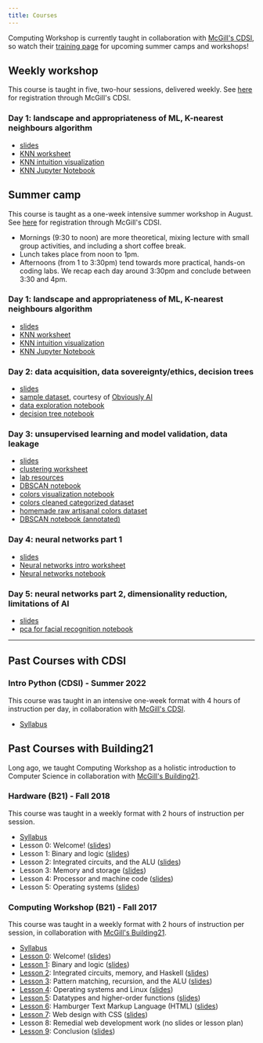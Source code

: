 ```yaml
---
title: Courses
---
```


Computing Workshop is currently taught in collaboration with [McGill's
CDSI][cdsi], so watch their [training page](https://www.mcgill.ca/cdsi/training)
for upcoming summer camps and workshops!

## Weekly workshop

This course is taught in five, two-hour sessions, delivered weekly.
See [here](https://www.mcgill.ca/cdsi/training/workshops) for registration through McGill's CDSI.

### Day 1: landscape and appropriateness of ML, K-nearest neighbours algorithm

- [slides][workshop-ml-1-slides]
- [KNN worksheet][workshop-ml-1-knn-worksheet]
- [KNN intuition visualization][knn-viz]
- [KNN Jupyter Notebook][workshop-ml-1-knn-notebook]

[workshop-ml-1-knn-worksheet]: /lessons/weekly-workshop/ml-1/knn-ws.pdf
[workshop-ml-1-knn-notebook]: /lessons/weekly-workshop/ml-1/knn.ipynb
[workshop-ml-1-slides]: https://docs.google.com/presentation/d/1Btgl_hL5unhLp2ltYn0PLuN_j1mvhvlB-nwDq6KrdhA/edit?usp=sharing

## Summer camp

This course is taught as a one-week intensive summer workshop in August.
See [here](https://www.mcgill.ca/cdsi/training/summer-camps/ml-pyt-summer-camp) for registration
through McGill's CDSI.

* Mornings (9:30 to noon) are more theoretical, mixing lecture with small group activities,
  and including a short coffee break.
* Lunch takes place from noon to 1pm.
* Afternoons (from 1 to 3:30pm) tend towards more practical, hands-on coding labs.
  We recap each day around 3:30pm and conclude between 3:30 and 4pm.

### Day 1: landscape and appropriateness of ML, K-nearest neighbours algorithm

- [slides][summercamp-ml-1-slides]
- [KNN worksheet][summercamp-ml-1-knn-worksheet]
- [KNN intuition visualization][knn-viz]
- [KNN Jupyter Notebook][summercamp-ml-1-knn-notebook]

[summercamp-ml-1-knn-worksheet]: /lessons/W19/knn-ws/writeup.pdf
[summercamp-ml-1-knn-notebook]: /lessons/summer-camp/ml-1/knn.ipynb
[summercamp-ml-1-slides]: https://docs.google.com/presentation/d/1HPX_dDdq_tMKsSaqjmvoTqh4r4DxmODASyIzSlKiaOU/edit?usp=drive_link

### Day 2: data acquisition, data sovereignty/ethics, decision trees

- [slides][summercamp-ml-2-slides]
- [sample dataset][obvs-ai-sample-dataset], courtesy of [Obviously AI][obvs-ai]
- [data exploration notebook][summercamp-ml-2-data-notebook]
  <!-- **and** [solution][summercamp-ml-2-data-notebook-annotated] -->
- [decision tree notebook][summercamp-ml-2-dt-notebook]

[summercamp-ml-2-slides]: https://docs.google.com/presentation/d/1FJwdCfXMwtBRp-3P6YnMg2X5WXXWYmLhU_-b8199FDg/edit?usp=drive_link
[summercamp-ml-2-data-notebook]: /lessons/summer-camp/ml-2/data-exploration.ipynb
[summercamp-ml-2-data-notebook-annotated]: /lessons/summer-camp/ml-2/data-exploration-annotated.ipynb
[summercamp-ml-2-dt-notebook]: /lessons/summer-camp/ml-2/dt-student.ipynb

### Day 3: unsupervised learning and model validation, data leakage

- [slides][summercamp-ml-3-slides]
- [clustering worksheet][summercamp-ml-3-clustering]
- [lab resources](/lab.html)
- [DBSCAN notebook][summercamp-ml-3-dbscan]
- [colors visualization notebook][summercamp-ml-3-colors-viz]
- [colors cleaned categorized dataset](https://files.jerrington.me/colors-cleaned-categorized.csv)
- [homemade raw artisanal colors dataset](https://files.jerrington.me/colors.zip)
- [DBSCAN notebook (annotated)][summercamp-ml-3-dbscan-annotated]

[summercamp-ml-3-slides]: https://docs.google.com/presentation/d/1XX91RAjzDHdGk5pNOl_8sxc7d1JE0CnjBUDAfIfCX1Q/edit?usp=drive_link
[summercamp-ml-3-dbscan]: /lessons/summer-camp/ml-3/dbscan.ipynb
[summercamp-ml-3-clustering]: /lessons/summer-camp/ml-3/kmeans.pdf
[summercamp-ml-3-colors-viz]: /lessons/summer-camp/ml-3/colors-visualization-clustering.ipynb
[summercamp-ml-3-dbscan-annotated]: /lessons/summer-camp/ml-3/dbscan-annotated.ipynb

### Day 4: neural networks part 1

- [slides][summercamp-ml-4-slides]
- [Neural networks intro worksheet][summercamp-ml-4-nn-worksheet]
- [Neural networks notebook][summercamp-ml-4-notebook]

[summercamp-ml-4-slides]: https://docs.google.com/presentation/d/1t-wC-AFdgYO_NQkr7kXyuUfc3eLTXe8WoRTndhL0azQ/edit?usp=drive_link
[summercamp-ml-4-notebook]: /lessons/summer-camp/ml-4/nn.ipynb
[summercamp-ml-4-nn-worksheet]: /lessons/summer-camp/ml-4/nn-intro-ws.pdf

### Day 5: neural networks part 2, dimensionality reduction, limitations of AI

- [slides][summercamp-ml-5-slides]
- [pca for facial recognition notebook][summercamp-ml-5-knn-pca-faces]

[summercamp-ml-5-slides]: https://docs.google.com/presentation/d/1toeio1vDHTO1nNIwsRYEBZIKBC7pqt1l8YxwxzgeErY/edit?usp=drive_link
[summercamp-ml-5-knn-pca-faces]: /lessons/summer-camp/ml-5/knn-pca.ipynb

<!--
## Weekly series

This course is taught as a series of five, two-hour workshops, weekly.
See [here](https://www.mcgill.ca/cdsi/training/workshops) for registration through McGill's CDSI.
The weekly series is essentially a condensed form of the summer camp, focusing (a bit) more on
direct instruction vs student-centered exploration and lab-time.

### Day 1: landscape and appropriateness of ML, K-nearest neighbours algorithm

- [slides][f24-ml-1-slides]
- [KNN Jupyter Notebook][f24-ml-1-knn-notebook]
- [KNN intuition visualization][knn-viz]

[f24-ml-1-knn-notebook]: /lessons/F24/ml-1/knn.ipynb
[f24-ml-1-slides]: https://docs.google.com/presentation/d/1GYcDmSJ6RLc0_BFtfUJoNZ7181qg2211m1nVplJyi38/edit?usp=sharing

### Day 2: data acquisition, data sovereignty/ethics, decision trees

- [slides][f24-ml-2-slides]
- [sample dataset][obvs-ai-sample-dataset], courtesy of [Obviously AI][obvs-ai]
- [data exploration notebook][f24-ml-2-data-notebook]
  **and** [solution][f24-ml-1-data-notebook-annotated]
- [decision tree notebook][f24-ml-2-dt-notebook]

[f24-ml-2-slides]: https://docs.google.com/presentation/d/1io0Yk06toXiaKWOAr2GUGZimjUqgy-aborurLjFh-PM/edit?usp=sharing
[f24-ml-2-data-notebook]: /lessons/F24/ml-2/data-exploration.ipynb
[f24-ml-2-data-notebook-annotated]: /lessons/F24/ml-2/data-exploration-annotated.ipynb
[f24-ml-2-dt-notebook]: /lessons/F24/ml-2/dt-student.ipynb

### Day 3: unsupervised learning and model validation, data leakage

- [slides][f24-ml-3-slides]
- [clustering worksheet][f24-ml-3-clustering]
- [lab resources](/lab.html)
- [DBSCAN notebook][f24-ml-3-dbscan]

[f24-ml-3-slides]: https://docs.google.com/presentation/d/1-PP-4gYCmDeWULsoq-NwJWfwTEEdOLvzZupQXy55J9Y/edit?usp=sharing
[f24-ml-3-dbscan]: /lessons/F24/ml-3/dbscan.ipynb
[f24-ml-3-clustering]: /lessons/F24/ml-3/kmeans.pdf
[f24-ml-3-dbscan-annotated]: /lessons/F24/ml-3/dbscan-annotated.ipynb

### Day 4: Neural networks part 1

- [slides][f24-ml-4-slides]
- [Neural networks notebook][f24-ml-4-notebook]

[f24-ml-4-slides]: https://docs.google.com/presentation/d/1Pwfni1YoI_CUnlx8M1Zu04bsJ8EImnJM93T3-_nUrdY/edit?usp=sharing
[f24-ml-4-notebook]: /lessons/F24/ml-4/nn.ipynb

### Day 5: neural networks part 2, dimensionality reduction, limitations of AI

Neural networks part 2, dimensionality reduction, and AI ethics
- [slides][f24-ml-5-slides]
- [pca for facial recognition notebook][f24-ml-5-knn-pca-faces]

[f24-ml-5-slides]: https://docs.google.com/presentation/d/1Ht3nvW5phWa7FhB4I6QGrCQtlGr0zfmz033D5vOOc44/edit?usp=sharing
[f24-ml-5-knn-pca-faces]: /lessons/F24/ml-5/knn-pca.ipynb

-->

---

## Past Courses with CDSI

### Intro Python (CDSI) - Summer 2022

This course was taught in an intensive one-week format with 4 hours of instruction per day, in
collaboration with [McGill's CDSI][cdsi].

* [Syllabus](lessons/S22-CDSI/syllabus/syllabus.pdf)

## Past Courses with Building21

Long ago, we taught Computing Workshop as a holistic introduction to Computer Science in
collaboration with [McGill's Building21][b21].

### Hardware (B21) - Fall 2018

This course was taught in a weekly format with 2 hours of instruction per session.

* [Syllabus](lessons/F18/hw-syllabus/hw-syllabus.pdf)
* Lesson 0:
  Welcome!
  ([slides](https://docs.google.com/presentation/d/1dfmHvNf-lHQFAkwUlQ92UpAjd7SjuiYi4xnjvChUStQ/edit?usp=sharing))
* Lesson 1:
  Binary and logic
  ([slides](https://docs.google.com/presentation/d/1E7vCu53vvqF00CHJlvQr_GBDaX4kGw33G6_KvxLBG-Y/edit?usp=sharing))
* Lesson 2:
  Integrated circuits, and the ALU
  ([slides](https://docs.google.com/presentation/d/1Wr165Sk7ABxGHdyIMybjO5VV4ZwEIqNUd7d7Pj2NMT4/edit?usp=sharing))
* Lesson 3:
  Memory and storage
  ([slides](https://docs.google.com/presentation/d/1-Y3xV8i5ZOQZRG5Bojbj4fAhGLlr7twlbJNGc-RIMGU/edit?usp=sharing))
* Lesson 4:
  Processor and machine code
  ([slides](https://docs.google.com/presentation/d/144ubTBMUBTgd4rN_nInLVQ-ofp20_tJRE_MkgXgyMrI/edit?usp=sharing))
* Lesson 5: Operating systems
  ([slides](https://docs.google.com/presentation/d/1hehTrS_bif7IcSZ5yxxYBHyq69-VKXZb0oxvZ5OAVkI/edit?usp=sharing))

### Computing Workshop (B21) - Fall 2017

This course was taught in a weekly format with 2 hours of instruction per session, in collaboration
with [McGill's Building21][b21].

* [Syllabus](/lessons/F17/syllabus/syllabus.pdf)
* [Lesson 0](/lessons/F17/0/plan/0-lp.pdf): Welcome! ([slides](/lessons/F17/0/slides.pdf))
* [Lesson 1](/lessons/F17/1/plan/1-lp.pdf): Binary and logic ([slides](/lessons/F17/1/slides.pdf))
* [Lesson 2](/lessons/F17/2/plan/2-lp.pdf): Integrated circuits, memory, and Haskell ([slides](/lessons/F17/2/slides.pdf))
* [Lesson 3](/lessons/F17/3/plan/3-lp.pdf): Pattern matching, recursion, and the ALU ([slides](/lessons/F17/3/slides.pdf))
* [Lesson 4](/lessons/F17/4/plan/4-lp.pdf): Operating systems and Linux ([slides](/lessons/F17/4/slides.pdf))
* [Lesson 5](/lessons/F17/5/plan/5-lp.pdf): Datatypes and higher-order functions ([slides](/lessons/F17/5/slides.pdf))
* [Lesson 6](/lessons/F17/6/plan/6-lp.pdf): Hamburger Text Markup Language (HTML) ([slides](/lessons/F17/6/slides.pdf))
* [Lesson 7](/lessons/F17/7/plan/7-lp.pdf): Web design with CSS ([slides](/lessons/F17/7/slides.pdf))
* Lesson 8: Remedial web development work (no slides or lesson plan)
* [Lesson 9](/lessons/F17/9/plan/9-lp.pdf): Conclusion ([slides](/lessons/F17/9/slides.pdf))

<!--

### Machine Learning (B21) - Winter 2019

This course was taught in a weekly format with 2 hours of instruction per session, in collaboration
with [McGill's Building21][b21].

* [Syllabus](lessons/W19/ml-syllabus/ml-syllabus.pdf)

* Lesson 0:
  Welcome!
  ([Types and values worksheet](/lessons/W19/ml-0/types-values-ws/types-values.pdf))
  ([slides](https://docs.google.com/presentation/d/1OeCWPHMiCmeqb4pNvjtBwCj8l-Sp_nD3nDZtQQasEn8/edit?usp=sharing))

* Lesson 1:
  _K_ nearest neighbours
  ([slides](https://docs.google.com/presentation/d/1abKR8gYCag979SVAb_cOKIlORxIOHbSiPmbarPNQsQQ/edit?usp=sharing))
  ([Types and values recap](/lessons/W19/ml-1/co-teaching-act/co-teach1.pdf))
  ([Data structures recap](/lessons/W19/ml-1/co-teaching-act/co-teach2.pdf))
  ([KNN worksheet](/lessons/W19/ml-1/knn-ws/writeup.pdf))
  ([KNN interactive web site](http://vision.stanford.edu/teaching/cs231n-demos/knn/))
  ([KNN Jupyter Notebook](/lessons/W19/ml-1/knn.ipynb))

* Lesson 2:
  Decision trees
  ([slides](https://docs.google.com/presentation/d/1QwolwdwSXFLinDE1L2AJzovx0ClOxEPFbdSpKpV7EZQ/edit?usp=sharing))
  ([Decision trees notebook](/lessons/W19/ml-2/dt.ipynb))
  ([Decision tree visualization](/lessons/W19/ml-2/graphviz/tree.pdf))

* Lesson 3:
  Neural networks
  ([slides](https://docs.google.com/presentation/d/1IBIppvrsLAwGo2z-5Hs51TgCHdCa5lowqvv-v8fWs0A/edit?usp=sharing))
  ([Neural network notebook](/lessons/W19/ml-3/nn-script.ipynb))
  ([Neural network POGIL](/lessons/W19/ml-3/friday-plans/friday-plans.pdf))

* Lesson 4:
  Neural networks, and coding lab
  ([slides](https://docs.google.com/presentation/d/1F7SnBonyo4Y-g0wy4q57ROGxWpGPKU8MUbz_mdCjVFo/edit?usp=sharing))
  ([lab resources](/lab.html))

* Lesson 5:
  Unsupervised learning and ML ethics
  ([slides](https://docs.google.com/presentation/d/1MXyNmFI9Ly35TSt_5TsH7a-Fg6KT70s2qSOYoyggmwE/edit?usp=sharing))
  ([lab resources](/lab.html))
  ([K-means POGIL](/lessons/W19/ml-5/k-means-ws/writeup.pdf))

### Software (B21) - Fall 2018 {#machine-learning}

This course was taught in a weekly format with 2 hours of instruction per session, in collaboration
with [McGill's Building21][b21].

* [Syllabus](lessons/F18/sw-syllabus/sw-syllabus.pdf)

* Lesson 0:
  Welcome!
  ([slides](https://drive.google.com/open?id=1No5DSVTOAfBVyu0Sxi5tdIdtrPMd7U6rsITYQnueK9o))
* Lesson 1:
  _K_ nearest neighbours
  ([slides](https://drive.google.com/open?id=1rn4q62LTCXTlGJCQFFCIpGz9xnwZKi1NGnxTsUezE4g))
* Lesson 2:
  Decision trees
  ([slides](https://drive.google.com/open?id=1KUip52Bvoot7ayMAHcpK3_Pe0SlL8Kar5mECoHIHSGk))

  ([Jupyter notebook on Python basics](lessons/F18/sw-2/python-crash-course-script.ipynb))

  ([Jupyter notebook on decision trees](lessons/F18/sw-2/dt.ipynb))

* Lesson 3:
  Neural networks.
  ([slides](https://docs.google.com/presentation/d/1mjdIchMWsUMWdFBPWetouW9kUKgva0fErlHUi9R4zM8/edit?usp=sharing))

  ([Jupyter notebook on neural nets](lessons/F18/sw-3/nn-script.ipynb))

* Lesson 4:
  Applications of machine learning and coding lab
  ([slides](https://docs.google.com/presentation/d/1nPxfrCoyOjLk6PcI6zP3DEvOpWUSLTci19zRBCewwiI/edit?usp=sharing))

  ([Jhave's presentation slides](lessons/F18/sw-4/jhave-slides.pdf))

  ([Lab resources](/lab.html))

* Lesson 5:
  Unsupervised learning and ethical problems of machine learning.
  ([slides](https://docs.google.com/presentation/d/1dahzC6YTbW-lYf6nqx69S8Pm_TFM64WrwDcaF7Capik/edit?usp=sharing))

  ([POGIL on clustering](lessons/F18/sw-5/k-means-ws/writeup.pdf))

  ([Specification gaming](https://docs.google.com/spreadsheets/u/1/d/e/2PACX-1vRPiprOaC3HsCf5Tuum8bRfzYUiKLRqJmbOoC-32JorNdfyTiRRsR7Ea5eWtvsWzuxo8bjOxCG84dAg/pubhtml))

-->

[cdsi]: https://mcgill.ca/cdsi
[b21]: https://building21.ca/
[obvs-ai]: https://www.obviously.ai/post/data-cleaning-in-machine-learning
[obvs-ai-sample-dataset]: https://drive.google.com/file/d/1hQbtKp4yohNfW0elt6JnWsQ2QxuWA60t/view
[knn-viz]: http://vision.stanford.edu/teaching/cs231n-demos/knn/
